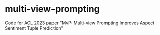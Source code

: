 # multi-view-prompting
Code for ACL 2023 paper "MvP: Multi-view Prompting Improves Aspect Sentiment Tuple Prediction"
